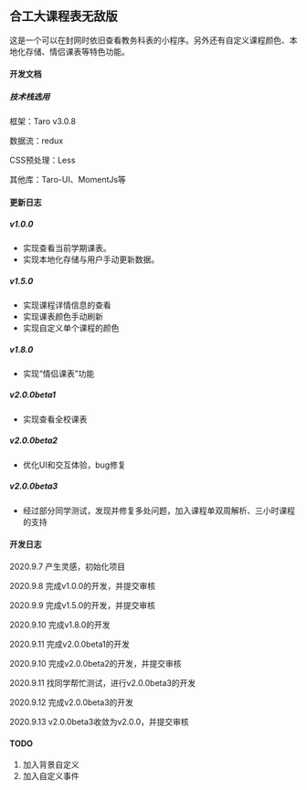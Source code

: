 ## 合工大课程表无敌版

这是一个可以在封网时依旧查看教务科表的小程序。另外还有自定义课程颜色、本地化存储、情侣课表等特色功能。

#### 开发文档

##### 技术栈选用

框架：Taro v3.0.8

数据流：redux

CSS预处理：Less

其他库：Taro-UI、MomentJs等


#### 更新日志

##### v1.0.0

- 实现查看当前学期课表。
- 实现本地化存储与用户手动更新数据。

##### v1.5.0

- 实现课程详情信息的查看
- 实现课表颜色手动刷新
- 实现自定义单个课程的颜色

##### v1.8.0

- 实现“情侣课表”功能

##### v2.0.0beta1

- 实现查看全校课表

##### v2.0.0beta2

- 优化UI和交互体验，bug修复

##### v2.0.0beta3

- 经过部分同学测试，发现并修复多处问题，加入课程单双周解析、三小时课程的支持

#### 开发日志

2020.9.7
产生灵感，初始化项目

2020.9.8
完成v1.0.0的开发，并提交审核

2020.9.9
完成v1.5.0的开发，并提交审核

2020.9.10
完成v1.8.0的开发

2020.9.11
完成v2.0.0beta1的开发

2020.9.10
完成v2.0.0beta2的开发，并提交审核

2020.9.11
找同学帮忙测试，进行v2.0.0beta3的开发

2020.9.12
完成v2.0.0beta3的开发

2020.9.13
v2.0.0beta3收敛为v2.0.0，并提交审核


#### TODO

1. 加入背景自定义
2. 加入自定义事件

